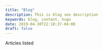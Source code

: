 ```yaml
---
title: "Blog"
description: This is blog seo description
keywords: blog, content, hugo
date: 2019-04-30T22:10:37-04:00
draft: false
---
```

<p>Articles listed</p>